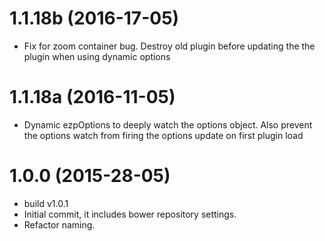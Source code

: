 <a name="1.0.0"></a>

# 1.1.18b (2016-17-05)
- Fix for zoom container bug. Destroy old plugin before updating the the plugin when using dynamic options

# 1.1.18a (2016-11-05)
- Dynamic ezpOptions to deeply watch the options object. 
Also prevent the options watch from firing the options update on first plugin load

# 1.0.0 (2015-28-05)
- build v1.0.1
- Initial commit, it includes bower repository settings.
- Refactor naming.
